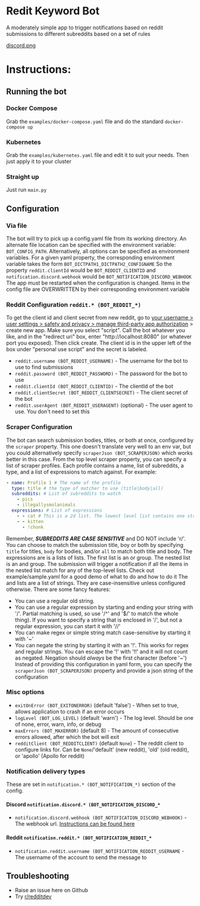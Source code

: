 # Redit Keyword Bot
A moderately simple app to trigger notifications based on reddit submissions to different subreddits based on a set of rules


[discord.png](pics/img.png)
# Instructions:
## Running the bot
### Docker Compose
Grab the `examples/docker-compose.yaml` file and do the standard `docker-compose up`

### Kubernetes
Grab the `examples/kubernetes.yaml` file and edit it to suit your needs. Then just apply it to your cluster

### Straight up
Just run `main.py`

## Configuration
### Via file
The bot will try to pick up a config.yaml file from its working directory. An alternate file location can be specified with the environment variable: `BOT_CONFIG_PATH`. Alternatively, all options can be specified as environment variables.
For a given yaml property, the corresponding environment variable takes the form `BOT_DICTPATH1_DICTPATH2_CONFIGNAME`
So the property `reddit.clientId` would be `BOT_REDDIT_CLIENTID` and `notification.discord.webhook` would be `BOT_NOTIFICATION_DISCORD_WEBHOOK`
The app must be restarted when the configuration is changed. Items in the config file are OVERWRITTEN by their corresponding environment variable

### Reddit Configuration `reddit.* (BOT_REDDIT_*)`
To get the client id and client secret from new reddit, go to [your username > user settings > safety and privacy > manage third-party app authorization](https://www.reddit.com/prefs/apps) > create new app. Make sure you select "script". Call the bot whatever you like, and in the "redirect uri" box, enter "http://localhost:8080" (or whatever port you exposed). Then click create. The client id is in the upper left of the box  under "personal use script" and the secret is labeled.
* `reddit.username (BOT_REDDIT_USERNAME)` - The username for the bot to use to find submissions
* `reddit.password (BOT_REDDIT_PASSWORD)` - The password for the bot to use
* `reddit.clientId (BOT_REDDIT_CLIENTID)` - The clientId of the bot
* `reddit.clientSecret (BOT_REDDIT_CLIENTSECRET)` - The client secret of the bot
* `reddit.userAgent (BOT_REDDIT_USERAGENT)` (optional) - The user agent to use. You don't need to set this

### Scraper Configuration
The bot can search submission bodies, titles, or both at once, configured by the `scraper` property. This one doesn't translate very well to an env var, but you could alternatively specify `scraperJson (BOT_SCRAPERJSON)` which works better in this case.
From the top level scraper property, you can specify a list of scraper profiles. Each profile contains a name, list of subreddits, a type, and a list of expressions to match against. For example:
```yaml
- name: Profile 1 # The name of the profile
  type: title # the type of matcher to use (title|body|all)
  subreddits: # List of subreddits to watch
    - pics
    - illegallysmolanimals
  expressions: # List of expressions
    - - cat # This is a 2d list. The lowest level list contains one string: 'cat'
    - - kitten
      - !chonk
```
Remember, **_SUBREDDITS ARE CASE SENSITIVE_** and DO NOT include 'r/'. You can choose to match the submission title, boy or both by specifying `title` for titles, `body` for bodies, and/or `all` to match both title and body.
The expressions are is a lists of lists. The first list is an or group. The nested list is an and group. The submission will trigger a notification if all the items in the nested list match for any of the top-level lists.
Check out example/sample.yaml for a good demo of what to do and how to do it
The and lists are a list of strings. They are case-insensitive unless configured otherwise. There are some fancy features:
* You can use a regular old string.
* You can use a regular expression by starting and ending your string with '/'. Partial matching is used, so use '/^' and '$/' to match the whole thing). If you want to specify a string that is enclosed in '/', but not a regular expression, you can start it with '//' 
* You can make regex or simple string match case-sensitive by starting it with '~'
* You can negate the string by starting it with an '!'. This works for regex and regular strings. You can escape the '!' with '!!' and it will not count as negated. Negation should *always* be the first character (before '~')
Instead of providing this configuration in yaml form, you can specify the `scraperJson (BOT_SCRAPERJSON)` property and provide a json string of the configuration


### Misc options
* `exitOnError (BOT_EXITONERROR)` (default 'false') - When set to true, allows application to crash if an error occurs
* `logLevel (BOT_LOG_LEVEL)` (default 'warn') - The log level. Should be one of none, error, warn, info, or debug
* `maxErrors (BOT_MAXERROR)` (default 8) - The amount of consecutive errors allowed, after which the bot will exit
* `redditClient (BOT_REDDITCLIENT)` (default `None`) - The reddit client to configure links for. Can be `None`/'default' (new reddit), 'old' (old reddit), or 'apollo' (Apollo for reddit) 

### Notification delivery types
These are set in `notification.* (BOT_NOTIFICATION_*)` section of the config.

#### Discord `notification.discord.* (BOT_NOTIFICATION_DISCORD_*`
* `notification.discord.webhook (BOT_NOTIFICATION_DISCORD_WEBHOOK)` - The webhook url. [Instructions can be found here](https://support.discord.com/hc/en-us/articles/228383668-Intro-to-Webhooks)

#### Reddit `notification.reddit.* (BOT_NOTIFICATION_REDDIT_*`
* `notification.reddit.username (BOT_NOTIFICATION_REDDIT_USERNAME` - The username of the account to send the message to

## Troubleshooting
* Raise an issue here on Github
* Try [r/redditdev](https://www.reddit.com/r/redditdev)

